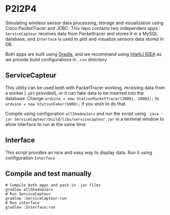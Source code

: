 # P2I2P4
Simulating wireless sensor data processing, storage and visualization using Cisco PacketTracer and JDBC.
This repo contains two independent apps : `ServiceCapteur` receives data from Packettracer
and stores it in a MySQL database, and `Interface` is used to plot and visualize sensors data stored in DB.

Both apps are built using [Gradle](https://gradle.org/), and we recommand using [IntelliJ IDEA](https://www.jetbrains.com/idea/) as we provide build configurations in `.run` directory

## ServiceCapteur
This utility can be used both with PacketTracer working, receiving data from a socket (`.pkt` provided),
or it can fake data to be inserted into the database. Change `arduino = new StationPacketTracer(20001, 20002);` to `arduino = new StationFaker(5000);` if you wish to do that.

Compile using configuration `allShadowJars` and run the script using ` java -jar ServiceCapteur/build/libs/servicecapteur.jar` in a terminal window to allow Interface to run at the same time

## Interface
This script provides an nice and easy way to display data. Run it using configuration `Interface`

## Compile and test manually
```shell script
# Compile both apps and pack in .jar files
gradlew allShadowJars
# Run ServiceCapteur
gradlew :ServiceCapteur:run
# Run interface
gradlew :Interface:run
```